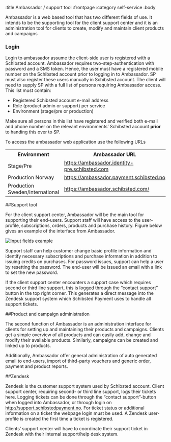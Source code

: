 :title Ambassador / support tool
:frontpage
:category self-service
:body

Ambassador is a web based tool that has two different fields of use. It intends to be the supporting tool for the client support center and it is an administration tool for clients to create, modify and maintain client products and campaigns

### Login

Login to ambassador assume the client-side user is registered with a Schibsted account. Ambassador requires two-step-authentication with password and a SMS token. Hence, the user must have a registered mobile number on the Schibsted account prior to logging in to Ambassador. SP must also register these users manually in Schibsted account. The client will need to supply SP with a full list of persons requiring Ambassador access. This list must contain:

* Registered Schibsted account e-mail address
* Role (product admin or support) per service
* Environment (stage/pre or production)

Make sure all persons in this list have registered and verified both e-mail and phone number on the relevant environments’ Schibsted account **prior** to handing this over to SP.

To access the ambassador web application use the following URLs

<table class="sectioned mbl" width="100%">
  <tr>
    <th>Environment</th>
    <th>Ambassador URL</th>
  </tr>
  <tr>
    <td>Stage/Pre</td>
    <td><a href="https://ambassador.identity-pre.schibsted.com">https://ambassador.identity-pre.schibsted.com</a></td>
  </tr>
  <tr>
    <td>Production Norway</td>
    <td><a href="https://ambassador.payment.schibsted.no">https://ambassador.payment.schibsted.no</a></td>
  </tr>
  <tr>
    <td>Production Sweden/International</td>
    <td><a href="https://ambassador.schibsted.com/">https://ambassador.schibsted.com/</a></td>
  </tr>
</table>

##Support tool

For the client support center, Ambassador will be the main tool for supporting their end-users. Support staff will have access to the user-profile, subscriptions, orders, products and purchase history. Figure below gives an example of the interface from Ambassador.

![Input fields example](/images/support/ambassador.png)

Support staff can help customer change basic profile information and identify necessary subscriptions and purchase information in addition to issuing credits on purchases.  For password issues, support can help a user by resetting the password. The end-user will be issued an email with a link to set the new password.

If the client support center encounters a support case which requires second or third line support, this is logged through the “contact support” button in the top right corner. This generates a direct message into the Zendesk support system which Schibsted Payment uses to handle all support tickets.

##Product and campaign administration

The second function of Ambassador is an administration interface for clients for setting up and maintaining their products and campaigns. Clients get a simple overview of all products and can easily add, change and modify their available products. Similarly, campaigns can be created and linked up to products.

Additionally, Ambassador offer general administration of auto generated email to end-users, import of third-party vouchers and generic order, payment and product reports.

##Zendesk

Zendesk is the customer support system used by Schibsted account. Client support center, requiring second- or third line support, logs their tickets here. Logging tickets can be done through the “contact support”-button when logged into Ambassador, or through login on http://support.schibstedpayment.no.  For ticket status or additional information on a ticket the webpage login must be used. A Zendesk user-profile is created the first time a ticket is registered.

Clients’ support center will have to coordinate their support ticket in Zendesk with their internal support/help desk system.